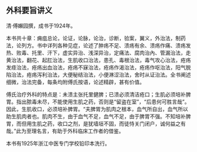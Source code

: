 ## 外科要旨讲义

清·傅嬾园撰，成书于1924年。

本书共十章：痈疽总论，论证，论脉，论治，诊断，验案，翼义，外治法，制药法，论列方。书中详列各种见症，论述了肿疡不足、溃疡有余、溃疡作痛、溃疡发热、败毒、托里、汗下，虚实异治、浅深异治，定痛法、腐肉治內、管漏治法，走黄治法，翻花、起肛治法，生肌收口治法，患孔、毒根治法，毒气攻心治法，疮疡发痉治法，疮疡出血治法，疮疡不寐治法，疮疡作渴治法，疮疡作呕治法，阳气脱陷治法，疮疡泻利治法，大便秘结治法，小便淋涩治法，舍时从证治法。全书阐述细微，治法完备，每条均附傅氏按语，论述精辟，甚有价值。

傅氏治疗外科的特点是：未溃主张托里健脾；已溃必须清洁疮口；生肌必须培补脾胃。指出脓毒未尽，不能使用生肌之药，否则是“留盗在室”，“后患何可胜言哉”。因此，生肌收口，必须培补脾胃。“夫脾胃为肌肉之根本，血气所自出，血气所以助生肌肉者也。肌肉不生，由于血气不足，血气不足，由于脾胃不强。不知培补脾胃，而但用生肌之药，收口之剂，是犹墙垣不固，而徒恃关门闭户，诚何益之有哉。”此为至理名言，有助于外科临床工作者的借鉴。

本书有1925年浙江中医专门学校铅印本洗行。